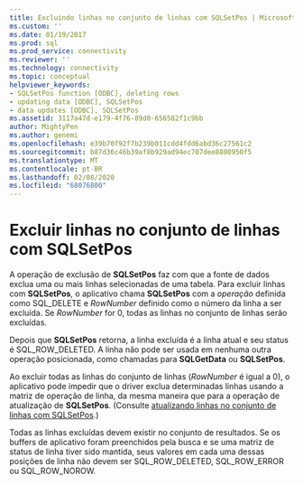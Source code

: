 ```yaml
---
title: Excluindo linhas no conjunto de linhas com SQLSetPos | Microsoft Docs
ms.custom: ''
ms.date: 01/19/2017
ms.prod: sql
ms.prod_service: connectivity
ms.reviewer: ''
ms.technology: connectivity
ms.topic: conceptual
helpviewer_keywords:
- SQLSetPos function [ODBC], deleting rows
- updating data [ODBC], SQLSetPos
- data updates [ODBC], SQLSetPos
ms.assetid: 3117a47d-e179-4f76-89d0-656582f1c9bb
author: MightyPen
ms.author: genemi
ms.openlocfilehash: e39b70f92f7b239b011cdd4fdd6abd36c27561c2
ms.sourcegitcommit: b87d36c46b39af8b929ad94ec707dee8800950f5
ms.translationtype: MT
ms.contentlocale: pt-BR
ms.lasthandoff: 02/08/2020
ms.locfileid: "68076800"
---
```

# <a name="deleting-rows-in-the-rowset-with-sqlsetpos"></a>Excluir linhas no conjunto de linhas com SQLSetPos
A operação de exclusão de **SQLSetPos** faz com que a fonte de dados exclua uma ou mais linhas selecionadas de uma tabela. Para excluir linhas com **SQLSetPos**, o aplicativo chama **SQLSetPos** com a *operação* definida como SQL_DELETE e *RowNumber* definido como o número da linha a ser excluída. Se *RowNumber* for 0, todas as linhas no conjunto de linhas serão excluídas.  
  
 Depois que **SQLSetPos** retorna, a linha excluída é a linha atual e seu status é SQL_ROW_DELETED. A linha não pode ser usada em nenhuma outra operação posicionada, como chamadas para **SQLGetData** ou **SQLSetPos**.  
  
 Ao excluir todas as linhas do conjunto de linhas (*RowNumber* é igual a 0), o aplicativo pode impedir que o driver exclua determinadas linhas usando a matriz de operação de linha, da mesma maneira que para a operação de atualização de **SQLSetPos**. (Consulte [atualizando linhas no conjunto de linhas com SQLSetPos](../../../odbc/reference/develop-app/updating-rows-in-the-rowset-with-sqlsetpos.md).)  
  
 Todas as linhas excluídas devem existir no conjunto de resultados. Se os buffers de aplicativo foram preenchidos pela busca e se uma matriz de status de linha tiver sido mantida, seus valores em cada uma dessas posições de linha não devem ser SQL_ROW_DELETED, SQL_ROW_ERROR ou SQL_ROW_NOROW.
